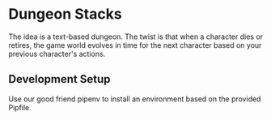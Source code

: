 # Dungeon Stacks

The idea is a text-based dungeon. The twist is that when a character dies or retires, the game world evolves in time for the next character based on your previous character's actions.

## Development Setup

Use our good friend pipenv to install an environment based on the provided Pipfile.
